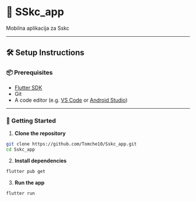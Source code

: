 # 🚀 SSkc_app

Mobilna aplikacija za Sskc

---

## 🛠️ Setup Instructions

### 📦 Prerequisites

- [Flutter SDK](https://docs.flutter.dev/get-started/install)
- Git
- A code editor (e.g. [VS Code](https://code.visualstudio.com/) or [Android Studio](https://developer.android.com/studio))

---

### 🚀 Getting Started

1. **Clone the repository**

```bash
git clone https://github.com/Tomche10/Sskc_app.git
cd Sskc_app

```

2. **Install dependencies**

```bash
flutter pub get

```

3. **Run the app**

```bash
flutter run

```
